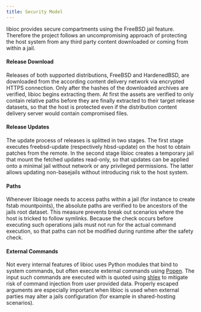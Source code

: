 ```yaml
---
title: Security Model
---
```

libioc provides secure compartments using the FreeBSD jail feature.
Therefore the project follows an uncompromising approach of protecting the host system from any third party content downloaded or coming from within a jail.

#### Release Download

Releases of both supported distributions, FreeBSD and HardenedBSD, are downloaded from the according content delivery network via encrypted HTTPS connection.
Only after the hashes of the downloaded archives are verified, libioc begins extracting them.
At first the assets are verified to only contain relative paths before they are finally extracted to their target release datasets, so that the host is protected even if the distribution content delivery server would contain compromised files.

#### Release Updates

The update process of releases is splitted in two stages. The first stage executes freebsd-update (respectively hbsd-update) on the host to obtain patches from the remote.
In the second stage libioc creates a temporary jail that mount the fetched updates read-only, so that updates can be applied onto a minimal jail without network or any privileged permissions.
The latter allows updating non-basejails without introducing risk to the host system.

#### Paths

Whenever libioage needs to access paths within a jail (for instance to create fstab mountpoints), the absolute paths are verified to be ancestors of the jails root dataset.
This measure prevents break out scenarios where the host is tricked to follow symlinks.
Because the check occurs before executing such operations jails must not run for the actual command execution, so that paths can not be modified during runtime after the safety check.

#### External Commands

Not every internal features of libioc uses Python modules that bind to system commands, but often execute external commands using [Popen](https://docs.python.org/3/library/subprocess.html#popen-constructor).
The input such commands are executed with is quoted using [shlex](https://docs.python.org/3/library/shlex.html) to mitigate risk of command injection from user provided data.
Properly escaped arguments are especially important when libioc is used when external parties may alter a jails configuration (for example in shared-hosting scenarios).
